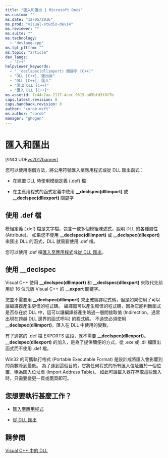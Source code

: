 ```yaml
---
title: "匯入和匯出 | Microsoft Docs"
ms.custom: ""
ms.date: "12/05/2016"
ms.prod: "visual-studio-dev14"
ms.reviewer: ""
ms.suite: ""
ms.technology: 
  - "devlang-cpp"
ms.tgt_pltfrm: ""
ms.topic: "article"
dev_langs: 
  - "C++"
helpviewer_keywords: 
  - "__declspec(dllimport) 關鍵字 [C++]"
  - "DLL [C++], 匯出自"
  - "DLL [C++], 匯入"
  - "匯出 DLL [C++]"
  - "匯入 DLL [C++]"
ms.assetid: 7c44c2aa-2117-4cec-9615-a65bfd3f8f7b
caps.latest.revision: 8
caps.handback.revision: 8
author: "corob-msft"
ms.author: "corob"
manager: "ghogen"
---
```

# 匯入和匯出
[!INCLUDE[vs2017banner](../assembler/inline/includes/vs2017banner.md)]

您可以使用兩個方法，將公用符號匯入至應用程式或從 DLL 匯出函式：  
  
-   在建置 DLL 時使用模組定義 \(.def\) 檔  
  
-   在主應用程式的函式定義中使用 **\_\_declspec\(dllimport\)** 或 **\_\_declspec\(dllexport\)** 關鍵字  
  
## 使用 .def 檔  
 模組定義 \(.def\) 檔是文字檔，包含一或多個模組陳述式，說明 DLL 的各種屬性 \(Attribute\)。  如果您不使用 **\_\_declspec\(dllimport\)** 或 **\_\_declspec\(dllexport\)** 來匯出 DLL 的函式，DLL 就需要使用 .def 檔。  
  
 您可以使用 .def 檔[匯入至應用程式](../build/importing-using-def-files.md)或[從 DLL 匯出](../build/exporting-from-a-dll-using-def-files.md)。  
  
## 使用 \_\_declspec  
 Visual C\+\+ 使用 **\_\_declspec\(dllimport\)** 和 **\_\_declspec\(dllexport\)** 來取代先前用於 16 位元版 Visual C\+\+ 的 **\_\_export** 關鍵字。  
  
 您並不需要用 **\_\_declspec\(dllimport\)** 來正確編譯程式碼，但是如果使用了可以讓編譯器產生更佳的程式碼。  編譯器可以產生較佳的程式碼，因為它能判斷函式是否存在於 DLL 中，這可以讓編譯器產生略過一層間接取值 \(Indirection，通常出現在跨越 DLL 邊界的函式呼叫\) 的程式碼。  不過您必須使用 **\_\_declspec\(dllimport\)**，匯入在 DLL 中使用的變數。  
  
 有了適當的 .def 檔 EXPORTS 區段，就不需要 **\_\_declspec\(dllexport\)**。  **\_\_declspec\(dllexport\)** 的加入，是為了提供簡便的方式，從 .exe 或 .dll 檔匯出函式而不使用 .def 檔。  
  
 Win32 的可攜執行格式 \(Portable Executable Format\) 是設計成將匯入會影響到的頁數降到最低。  為了達到這個目的，它將任何程式的所有匯入位址置於一個位置，稱為匯入位址表 \(Import Address Table\)。  如此可讓載入器在存取這些匯入時，只需要變更一頁或兩頁即可。  
  
## 您想要執行甚麼工作？  
  
-   [匯入至應用程式](../build/importing-into-an-application-using-declspec-dllimport.md)  
  
-   [從 DLL 匯出](../build/exporting-from-a-dll.md)  
  
## 請參閱  
 [Visual C\+\+ 中的 DLL](../build/dlls-in-visual-cpp.md)